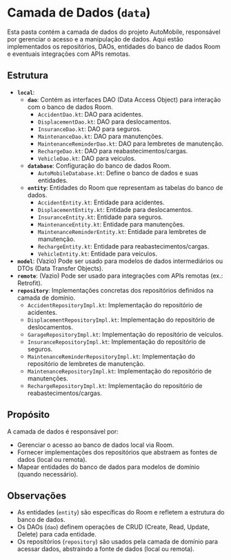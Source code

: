 
# Camada de Dados (`data`)

Esta pasta contém a camada de dados do projeto AutoMobile, responsável por gerenciar o acesso e a manipulação de dados. Aqui estão implementados os repositórios, DAOs, entidades do banco de dados Room e eventuais integrações com APIs remotas.

## Estrutura
- **`local`**:
  - **`dao`**: Contém as interfaces DAO (Data Access Object) para interação com o banco de dados Room.
    - `AccidentDao.kt`: DAO para acidentes.
    - `DisplacementDao.kt`: DAO para deslocamentos.
    - `InsuranceDao.kt`: DAO para seguros.
    - `MaintenanceDao.kt`: DAO para manutenções.
    - `MaintenanceReminderDao.kt`: DAO para lembretes de manutenção.
    - `RechargeDao.kt`: DAO para reabastecimentos/cargas.
    - `VehicleDao.kt`: DAO para veículos.
  - **`database`**: Configuração do banco de dados Room.
    - `AutoMobileDatabase.kt`: Define o banco de dados e suas entidades.
  - **`entity`**: Entidades do Room que representam as tabelas do banco de dados.
    - `AccidentEntity.kt`: Entidade para acidentes.
    - `DisplacementEntity.kt`: Entidade para deslocamentos.
    - `InsuranceEntity.kt`: Entidade para seguros.
    - `MaintenanceEntity.kt`: Entidade para manutenções.
    - `MaintenanceReminderEntity.kt`: Entidade para lembretes de manutenção.
    - `RechargeEntity.kt`: Entidade para reabastecimentos/cargas.
    - `VehicleEntity.kt`: Entidade para veículos.
- **`model`**: (Vazio) Pode ser usado para modelos de dados intermediários ou DTOs (Data Transfer Objects).
- **`remote`**: (Vazio) Pode ser usado para integrações com APIs remotas (ex.: Retrofit).
- **`repository`**: Implementações concretas dos repositórios definidos na camada de domínio.
  - `AccidentRepositoryImpl.kt`: Implementação do repositório de acidentes.
  - `DisplacementRepositoryImpl.kt`: Implementação do repositório de deslocamentos.
  - `GarageRepositoryImpl.kt`: Implementação do repositório de veículos.
  - `InsuranceRepositoryImpl.kt`: Implementação do repositório de seguros.
  - `MaintenanceReminderRepositoryImpl.kt`: Implementação do repositório de lembretes de manutenção.
  - `MaintenanceRepositoryImpl.kt`: Implementação do repositório de manutenções.
  - `RechargeRepositoryImpl.kt`: Implementação do repositório de reabastecimentos/cargas.

## Propósito
A camada de dados é responsável por:
- Gerenciar o acesso ao banco de dados local via Room.
- Fornecer implementações dos repositórios que abstraem as fontes de dados (local ou remota).
- Mapear entidades do banco de dados para modelos de domínio (quando necessário).

## Observações
- As entidades (`entity`) são específicas do Room e refletem a estrutura do banco de dados.
- Os DAOs (`dao`) definem operações de CRUD (Create, Read, Update, Delete) para cada entidade.
- Os repositórios (`repository`) são usados pela camada de domínio para acessar dados, abstraindo a fonte de dados (local ou remota).